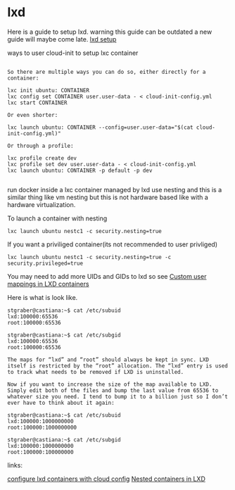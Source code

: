 # lxd

Here is a guide to setup lxd. warning this guide can be outdated a new guide will maybe come late.
[lxd setup](https://habbis.github.io/post/lxd/)

ways to user cloud-init to setup lxc container 
```

So there are multiple ways you can do so, either directly for a container:

lxc init ubuntu: CONTAINER
lxc config set CONTAINER user.user-data - < cloud-init-config.yml
lxc start CONTAINER

Or even shorter:

lxc launch ubuntu: CONTAINER --config=user.user-data="$(cat cloud-init-config.yml)"

Or through a profile:

lxc profile create dev
lxc profile set dev user.user-data - < cloud-init-config.yml
lxc launch ubuntu: CONTAINER -p default -p dev


```
run docker inside a lxc container managed by lxd use nesting and this is a similar thing like vm nesting but this is not hardware based like with a hardware virtualization.

To launch a container with nesting 

```
lxc launch ubuntu nestc1 -c security.nesting=true 
```
If you want a priviliged container(its not recommended to user privliged)
```
lxc launch ubuntu nestc1 -c security.nesting=true -c security.privileged=true
```
You may need to add more UIDs and GIDs to lxd so see
[Custom user mappings in LXD containers](https://stgraber.org/2017/06/15/custom-user-mappings-in-lxd-containers/)

Here is what is look like.

```
stgraber@castiana:~$ cat /etc/subuid
lxd:100000:65536
root:100000:65536

stgraber@castiana:~$ cat /etc/subgid
lxd:100000:65536
root:100000:65536

The maps for “lxd” and “root” should always be kept in sync. LXD itself is restricted by the “root” allocation. The “lxd” entry is used to track what needs to be removed if LXD is uninstalled.

Now if you want to increase the size of the map available to LXD. Simply edit both of the files and bump the last value from 65536 to whatever size you need. I tend to bump it to a billion just so I don’t ever have to think about it again:

stgraber@castiana:~$ cat /etc/subuid
lxd:100000:1000000000
root:100000:1000000000

stgraber@castiana:~$ cat /etc/subgid
lxd:100000:1000000000
root:100000:100000000
```


links:

[configure lxd containers with cloud config](https://askubuntu.com/questions/617865/is-there-a-way-to-configure-lxd-containers-with-cloud-config-at-provision-time)
[Nested containers in LXD](https://ubuntu.com/blog/nested-containers-in-lxd)
